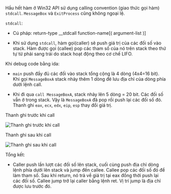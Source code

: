 Hầu hết hàm ở Win32 API sử dụng calling convention (giao thức gọi hàm) `stdcall`. `MessageBox` và `ExitProcess` cũng không ngoại lệ.

`stdcall`:

- Cú pháp: return-type __stdcall function-name[( argument-list )]

- Khi sử dụng `stdcall`, hàm gọi(caller) sẽ push giá trị của các đối số vào stack. Hàm được gọi (callee) pop các tham số của nó trên stack theo thứ tự từ phải sang trái do stack hoạt động theo cơ chế LIFO.


Khi debug code bằng ida: 
- `main` push đầy đủ các đối vào stack tổng cộng là 4 dòng (4x4=16 bit). Khi gọi `MessageBoxA` stack nhảy thêm 1 dòng đẻ lưu địa chỉ của dòng phía dưới lệnh call. 

- Khi đi qua `call MessageBoxA`, stack nhảy lên 5 dòng = 20 bit. Các đối số vẫn ở trong stack. Vậy là `MessageBoxA` đã pop rồi push lại các đối số đó. Thanh ghi `eax`, `ecx`, `edx`, `eip`, `esp` thay đổi giá trị.

Thanh ghi trước khi call

![Thanh ghi trước khi call](https://github.com/user-attachments/assets/ef701e2a-baf0-417c-913c-c460041b351e)

Thanh ghi sau khi call

![Thanh ghi sau khi call](https://github.com/user-attachments/assets/9b13f508-9a86-41b6-9fb0-8745dd8cd1a1)


Tổng kết:
- Caller push lần lượt các đối số lên stack, cuối cùng push địa chỉ dòng lệnh phía dưới lên stack và jump đến callee. Callee pop các đối số đó để làm tham số. Sau khi return, nó trả về giá trị tại eax đồng thời push lại các đối số. Callee jump trở lại caller bằng lệnh ret. Vị trí jump là địa chỉ được lưu trước đó.

